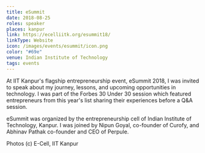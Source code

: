 ```yaml
---
title: eSummit
date: 2018-08-25
roles: speaker
places: kanpur
link: https://ecelliitk.org/esummit18/
linkType: Website
icon: /images/events/esummit/icon.png
color: "#69e"
venue: Indian Institute of Technology
tags: events
---
```


At IIT Kanpur's flagship entrepreneurship event, eSummit 2018, I was invited to speak about my journey, lessons, and upcoming opportunities in technology. I was part of the Forbes 30 Under 30 session which featured entrepreneurs from this year's list sharing their experiences before a Q&A session.

<!--more-->

eSummit was organized by the entrepreneurship cell of Indian Institute of Technology, Kanpur. I was joined by Nipun Goyal, co-founder of Curofy, and Abhinav Pathak co-founder and CEO of Perpule.

Photos (c) E-Cell, IIT Kanpur

<div class="two-images">
  <img alt="" src="/images/events/esummit/1.jpg">
  <img alt="" src="/images/events/esummit/2.jpg">
</div>

<div class="two-images">
  <img alt="" src="/images/events/esummit/3.jpg">
  <img alt="" src="/images/events/esummit/4.jpg">
</div>